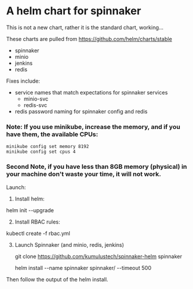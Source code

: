 # A helm chart for spinnaker

This is not a new chart, rather it is the standard chart, working...

These charts are pulled from https://github.com/helm/charts/stable
* spinnaker
* minio
* jenkins
* redis

Fixes include:
 - service names that match expectations for spinnaker services
   - minio-svc
   - redis-svc
 - redis password naming for spinnaker config and redis


### Note: If you use minikube, increase the memory, and if you have them, the available CPUs:

    minikube config set memory 8192
    minikube config set cpus 4

### Second Note, if you have less than 8GB memory (physical) in your machine don't waste your time, it will not work.

Launch:

1) Install helm:

helm init --upgrade

2) Install RBAC rules:

kubectl create -f rbac.yml

3) Launch Spinnaker (and minio, redis, jenkins)

    git clone https://github.com/kumulustech/spinnaker-helm spinnaker
    
    helm install --name spinnaker spinnaker/ --timeout 500

Then follow the output of the helm install.
